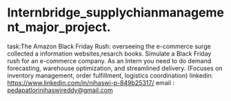 # Internbridge_supplychianmanagement_major_project.
task:The Amazon Black Friday Rush: overseeing the e-commerce surge
 collected a information websites,resarch books.
 Simulate a Black Friday rush for an e-commerce company. As an Intern you need
to do demand forecasting, warehouse optimization, and streamlined delivery. (Focuses
on inventory management, order fulfillment, logistics coordination)
linkedin: https://www.linkedin.com/in/nihaswi-p-849b25317/
email : pedapatlorinihaswireddy@gmail.com

 
